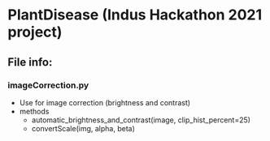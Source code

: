 # PlantDisease (Indus Hackathon 2021 project)

## File info:

### imageCorrection.py

- Use for image correction (brightness and contrast)
- methods
  - automatic_brightness_and_contrast(image, clip_hist_percent=25)
  - convertScale(img, alpha, beta)

